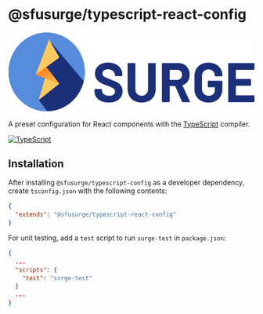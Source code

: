 # @sfusurge/typescript-react-config

<img src="../../.github/assets/surge.svg" alt="SFU Surge Logo" />

A preset configuration for React components with the [TypeScript](https://www.typescriptlang.org/) compiler.

[![TypeScript](https://github.com/sfusurge/styleguide/actions/workflows/typescript-react.yml/badge.svg?branch=main)](https://github.com/sfusurge/styleguide/actions/workflows/typescript-react.yml)

## Installation

After installing `@sfusurge/typescript-config` as a developer dependency, create `tsconfig.json` with the following contents:

```json
{
  "extends": "@sfusurge/typescript-react-config"
}
```

For unit testing, add a `test` script to run `surge-test` in `package.json`:

```json
{
  ...
  "scripts": {
    "test": "surge-test"
  }
  ...
}
```
